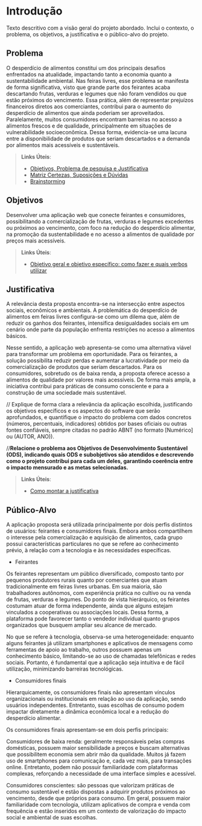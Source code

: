 # Introdução

Texto descritivo com a visão geral do projeto abordado. Inclui o contexto, o problema, os objetivos, a justificativa e o público-alvo do projeto.

## Problema
O desperdício de alimentos constitui um dos principais desafios enfrentados na atualidade, impactando tanto a economia quanto a sustentabilidade ambiental. Nas feiras livres, esse problema se manifesta de forma significativa, visto que grande parte dos feirantes acaba descartando frutas, verduras e legumes que não foram vendidos ou que estão próximos do vencimento. Essa prática, além de representar prejuízos financeiros diretos aos comerciantes, contribui para o aumento do desperdício de alimentos que ainda poderiam ser aproveitados. Paralelamente, muitos consumidores encontram barreiras no acesso a alimentos frescos e de qualidade, principalmente em situações de vulnerabilidade socioeconômica. Dessa forma, evidencia-se uma lacuna entre a disponibilidade de produtos que seriam descartados e a demanda por alimentos mais acessíveis e sustentáveis.

> **Links Úteis**:
> - [Objetivos, Problema de pesquisa e Justificativa](https://medium.com/@versioparole/objetivos-problema-de-pesquisa-e-justificativa-c98c8233b9c3)
> - [Matriz Certezas, Suposições e Dúvidas](https://medium.com/educa%C3%A7%C3%A3o-fora-da-caixa/matriz-certezas-suposi%C3%A7%C3%B5es-e-d%C3%BAvidas-fa2263633655)
> - [Brainstorming](https://www.euax.com.br/2018/09/brainstorming/)

## Objetivos

Desenvolver uma aplicação web que conecte feirantes e consumidores, possibilitando a comercialização de frutas, verduras e legumes excedentes ou próximos ao vencimento, com foco na redução do desperdício alimentar, na promoção da sustentabilidade e no acesso a alimentos de qualidade por preços mais acessíveis.
 
> **Links Úteis**:
> - [Objetivo geral e objetivo específico: como fazer e quais verbos utilizar](https://blog.mettzer.com/diferenca-entre-objetivo-geral-e-objetivo-especifico/)

## Justificativa

A relevância desta proposta encontra-se na intersecção entre aspectos sociais, econômicos e ambientais. A problemática do desperdício de alimentos em feiras livres configura-se como um dilema que, além de reduzir os ganhos dos feirantes, intensifica desigualdades sociais em um cenário onde parte da população enfrenta restrições no acesso a alimentos básicos.

Nesse sentido, a aplicação web apresenta-se como uma alternativa viável para transformar um problema em oportunidade. Para os feirantes, a solução possibilita reduzir perdas e aumentar a lucratividade por meio da comercialização de produtos que seriam descartados. Para os consumidores, sobretudo os de baixa renda, a proposta oferece acesso a alimentos de qualidade por valores mais acessíveis. De forma mais ampla, a iniciativa contribui para práticas de consumo consciente e para a construção de uma sociedade mais sustentável.

// Explique de forma clara a relevância da aplicação escolhida, justificando os objetivos específicos e os aspectos do software que serão aprofundados, e quantifique o impacto do problema com dados concretos (números, percentuais, indicadores) obtidos por bases oficiais ou outras fontes confiáveis, sempre citadas no padrão ABNT (no formato [Numérico] ou (AUTOR, ANO)).

//**Relacione o problema aos Objetivos de Desenvolvimento Sustentável (ODS), indicando quais ODS e subobjetivos são atendidos e descrevendo como o projeto contribui para cada um deles, garantindo coerência entre o impacto mensurado e as metas selecionadas.**

> **Links Úteis**:
> - [Como montar a justificativa](https://guiadamonografia.com.br/como-montar-justificativa-do-tcc/)

## Público-Alvo

A aplicação proposta será utilizada principalmente por dois perfis distintos de usuários: feirantes e consumidores finais. Embora ambos compartilhem o interesse pela comercialização e aquisição de alimentos, cada grupo possui características particulares no que se refere ao conhecimento prévio, à relação com a tecnologia e às necessidades específicas.

* Feirantes

Os feirantes representam um público diversificado, composto tanto por pequenos produtores rurais quanto por comerciantes que atuam tradicionalmente em feiras livres urbanas. Em sua maioria, são trabalhadores autônomos, com experiência prática no cultivo ou na venda de frutas, verduras e legumes. Do ponto de vista hierárquico, os feirantes costumam atuar de forma independente, ainda que alguns estejam vinculados a cooperativas ou associações locais. Dessa forma, a plataforma pode favorecer tanto o vendedor individual quanto grupos organizados que busquem ampliar seu alcance de mercado.

No que se refere à tecnologia, observa-se uma heterogeneidade: enquanto alguns feirantes já utilizam smartphones e aplicativos de mensagens como ferramentas de apoio ao trabalho, outros possuem apenas um conhecimento básico, limitando-se ao uso de chamadas telefônicas e redes sociais. Portanto, é fundamental que a aplicação seja intuitiva e de fácil utilização, minimizando barreiras tecnológicas.


* Consumidores finais

Hierarquicamente, os consumidores finais não apresentam vínculos organizacionais ou institucionais em relação ao uso da aplicação, sendo usuários independentes. Entretanto, suas escolhas de consumo podem impactar diretamente a dinâmica econômica local e a redução do desperdício alimentar.

Os consumidores finais apresentam-se em dois perfis principais:

Consumidores de baixa renda: geralmente responsáveis pelas compras domésticas, possuem maior sensibilidade a preços e buscam alternativas que possibilitem economia sem abrir mão da qualidade. Muitos já fazem uso de smartphones para comunicação e, cada vez mais, para transações online. Entretanto, podem não possuir familiaridade com plataformas complexas, reforçando a necessidade de uma interface simples e acessível.

Consumidores conscientes: são pessoas que valorizam práticas de consumo sustentável e estão dispostas a adquirir produtos próximos ao vencimento, desde que próprios para consumo. Em geral, possuem maior familiaridade com tecnologia, utilizam aplicativos de compra e venda com frequência e estão inseridos em um contexto de valorização do impacto social e ambiental de suas escolhas.
